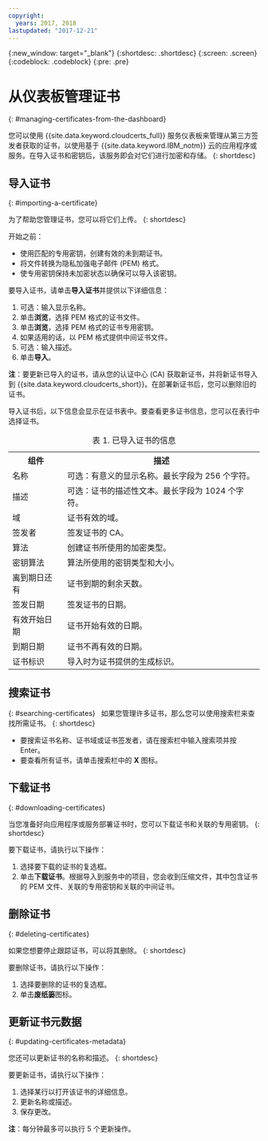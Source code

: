 ```yaml
---
copyright:
  years: 2017, 2018
lastupdated: "2017-12-21"
---
```

{:new_window: target="_blank"}
{:shortdesc: .shortdesc}
{:screen: .screen}
{:codeblock: .codeblock}
{:pre: .pre}

# 从仪表板管理证书
{: #managing-certificates-from-the-dashboard}

您可以使用 {{site.data.keyword.cloudcerts_full}} 服务仪表板来管理从第三方签发者获取的证书，以使用基于 {{site.data.keyword.IBM_notm}} 云的应用程序或服务。在导入证书和密钥后，该服务即会对它们进行加密和存储。
{: shortdesc}

## 导入证书
{: #importing-a-certificate}

为了帮助您管理证书，您可以将它们上传。
{: shortdesc}

开始之前：

* 使用匹配的专用密钥，创建有效的未到期证书。
* 将文件转换为隐私加强电子邮件 (PEM) 格式。
* 使专用密钥保持未加密状态以确保可以导入该密钥。

要导入证书，请单击**导入证书**并提供以下详细信息：

1. 可选：输入显示名称。
2. 单击**浏览**，选择 PEM 格式的证书文件。
3. 单击**浏览**，选择 PEM 格式的证书专用密钥。
4. 如果适用的话，以 PEM 格式提供中间证书文件。
5. 可选：输入描述。
6. 单击**导入**。  

**注**：要更新已导入的证书，请从您的认证中心 (CA) 获取新证书，并将新证书导入到 {{site.data.keyword.cloudcerts_short}}。在部署新证书后，您可以删除旧的证书。

导入证书后，以下信息会显示在证书表中。要查看更多证书信息，您可以在表行中选择证书。

<table>
<caption> 表 1. 已导入证书的信息</caption>
  <tr>
    <th> 组件</th>
    <th> 描述</th>
  </tr>
  <tr>
    <td>名称</td>
    <td>可选：有意义的显示名称。最长字段为 256 个字符。</td>
  </tr>
  <tr>
    <td>描述</td>
    <td>可选：证书的描述性文本。最长字段为 1024 个字符。</td>
  </tr>
  <tr>
    <td>域</td>
    <td>证书有效的域。</td>
  </tr>
  <tr>
    <td>签发者</td>
    <td>签发证书的 CA。</td>
  </tr>
  <tr>
    <td>算法</td>
    <td>创建证书所使用的加密类型。</td>
  </tr>
  <tr>
    <td>密钥算法</td>
    <td>算法所使用的密钥类型和大小。</td>
  </tr>
  <tr>
    <td>离到期日还有 </td>
    <td>证书到期的剩余天数。</td>
  </tr>
  <tr>
    <td>签发日期</td>
    <td>签发证书的日期。</td>
  </tr>
  <tr>
    <td>有效开始日期</td>
    <td>证书开始有效的日期。</td>
  </tr>
  <tr>
    <td>到期日期</td>
    <td>证书不再有效的日期。</td>
  </tr>
  <tr>
    <td>证书标识</td>
    <td>导入时为证书提供的生成标识。</td>
  </tr>
</table>

## 搜索证书
{: #searching-certificates}
 
如果您管理许多证书，那么您可以使用搜索栏来查找所需证书。
{: shortdesc}
 
-   要搜索证书名称、证书域或证书签发者，请在搜索栏中输入搜索项并按 Enter。
-   要查看所有证书，请单击搜索栏中的 **X** 图标。

## 下载证书
{: #downloading-certificates}

当您准备好向应用程序或服务部署证书时，您可以下载证书和关联的专用密钥。
{: shortdesc}

要下载证书，请执行以下操作：

1. 选择要下载的证书的复选框。
2. 单击**下载证书**。根据导入到服务中的项目，您会收到压缩文件，其中包含证书的 PEM 文件、关联的专用密钥和关联的中间证书。


## 删除证书
{: #deleting-certificates}

如果您想要停止跟踪证书，可以将其删除。
{: shortdesc}  

要删除证书，请执行以下操作：

1. 选择要删除的证书的复选框。
2. 单击**废纸篓**图标。

## 更新证书元数据
{: #updating-certificates-metadata}

您还可以更新证书的名称和描述。
{: shortdesc}

要更新证书，请执行以下操作：

1. 选择某行以打开该证书的详细信息。
2. 更新名称或描述。
3. 保存更改。

**注**：每分钟最多可以执行 5 个更新操作。
